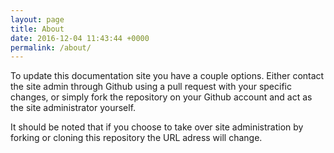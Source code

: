 ```yaml
---
layout: page
title: About
date: 2016-12-04 11:43:44 +0000
permalink: /about/
---
```


To update this documentation site you have a couple options. Either contact the site admin through Github using a pull request with your specific changes, or simply fork the repository on your Github account and act as the site administrator yourself. 

It should be noted that if you choose to take over site administration by forking or cloning this repository the URL adress will change. 
